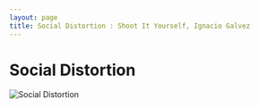 ```yaml
---
layout: page
title: Social Distortion : Shoot It Yourself, Ignacio Galvez
---
```


# Social Distortion

![Social Distortion](http://assets.farmhouse.co/publishing/1-shoot-it-yourself/images/social-distortion-1.jpg)
